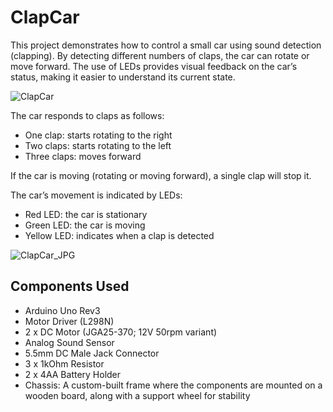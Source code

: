 # ClapCar

This project demonstrates how to control a small car using sound detection (clapping). By detecting different numbers of claps, the car can rotate or move forward. The use of LEDs provides visual feedback on the car’s status, making it easier to understand its current state.

![ClapCar](https://github.com/user-attachments/assets/ca8598f3-e6a3-466f-a0a4-00f13d131f96)


The car responds to claps as follows:
* One clap: starts rotating to the right
* Two claps: starts rotating to the left
* Three claps: moves forward

If the car is moving (rotating or moving forward), a single clap will stop it.

The car’s movement is indicated by LEDs:
* Red LED: the car is stationary
* Green LED: the car is moving
* Yellow LED: indicates when a clap is detected

![ClapCar_JPG](https://github.com/user-attachments/assets/a3855078-e7fa-45bf-afe0-d10d0ca9afbf)

## Components Used
* Arduino Uno Rev3
* Motor Driver (L298N)
* 2 x DC Motor (JGA25-370; 12V 50rpm variant)
* Analog Sound Sensor
* 5.5mm DC Male Jack Connector
* 3 x 1kOhm Resistor
* 2 x 4AA Battery Holder
* Chassis: A custom-built frame where the components are mounted on a wooden board, along with a support wheel for stability
